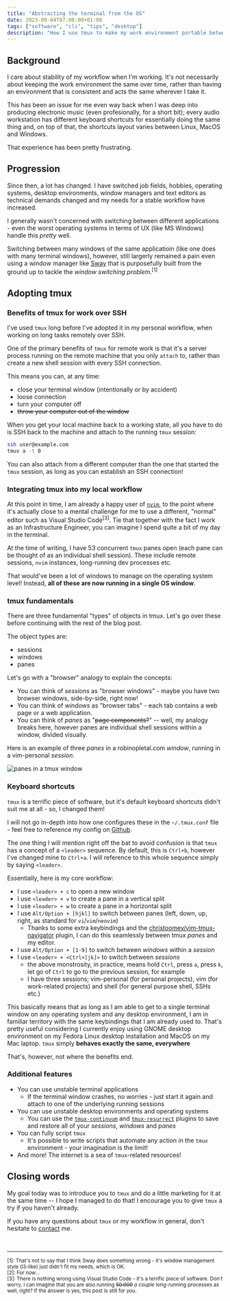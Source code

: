 ```yaml
---
title: "Abstracting the terminal from the OS"
date: 2023-09-04T07:00:00+01:00
tags: ["software", "cli", "tips", "desktop"]
description: "How I use tmux to make my work environment portable between operating systems and desktop environments."
---
```


## Background

I care about stability of my workflow when I'm working. It's not necessarily about keeping the work environment the same
over time, rather than having an environment that is consistent and acts the same wherever I take it.

This has been an issue for me even way back when I was deep into producing electronic music (even profesionally, for a short bit);
every audio workstation has different keyboard shortcuts for essentially doing the same thing and, on top of that,
the shortcuts layout varies between Linux, MacOS and Windows.

That experience has been pretty frustrating.

## Progression

Since then, a lot has changed. I have switched job fields, hobbies, operating systems, desktop environments, window managers
and text editors as technical demands changed and my needs for a stable workflow have increased.

I generally wasn't concerned with switching between different applications - even the
worst operating systems in terms of UX (like MS Windows) handle this _pretty_ well.

Switching between many windows of the same applicatioin (like one does with many terminal windows), however, still largerly remained a pain
even using a window manager like [Sway](https://swaywm.org/) that is purposefully built from the ground up to tackle the
_window switching problem_.<sup>[1]</sup>

## Adopting tmux

### Benefits of tmux for work over SSH

I've used `tmux` long before I've adopted it in my personal workflow, when working on long tasks remotely over SSH.

One of the primary benefits of `tmux` for remote work is that it's a server process running on the remote machine that you only `attach` to,
rather than create a new shell session with every SSH connection.

This means you can, at any time:

- close your terminal window (intentionally or by accident)
- loose connection
- turn your computer off
- ~~throw your computer out of the window~~

When you get your local machine back to a working state, all you have to do is SSH back to the machine and attach to the running `tmux`
session:

```sh
ssh user@example.com
tmux a -t 0
```

You can also attach from a different computer than the one that started the `tmux` session, as long as you can establish an SSH connection!

### Integrating tmux into my local workflow

At this point in time, I am already a happy user of [`nvim`](https://neovim.io/), to the point where it's actually close to a mental challenge for me
to use a different, "normal" editor such as Visual Studio Code<sup>[3]</sup>. Tie that together with the fact I work as an Infrastructure Engineer,
you can imagine I spend quite a bit of my day in the terminal.

At the time of writing, I have 53 concurrent `tmux` panes open (each pane can be thought of as an individual shell session). These include
remote sessions, `nvim` instances, long-running dev processes etc.

That would've been a lot of windows to manage on the operating system level! Instead, **all of these are now running in a single OS window**.

### tmux fundamentals

There are three fundamental "types" of objects in tmux. Let's go over these before continuing with the rest of the blog post.

The object types are:

- sessions
- windows
- panes

Let's go with a "browser" analogy to explain the concepts:

- You can think of _sessions_ as "browser windows" - maybe you have two browser windows, side-by-side, right now!
- You can think of _windows_ as "browser tabs" - each tab contains a web page or a web application.
- You can think of _panes_ as "~~page components?~~" -- well, my analogy breaks here, however panes are individual shell sessions within a window, divided visually.

Here is an example of three _panes_ in a robinopletal.com _window_, running in a vim-personal _session_.

![panes in a tmux window](/images/abstracting-terminal-from-os/panes.png)

### Keyboard shortcuts

`tmux` is a terrific piece of software, but it's default keyboard shortcuts didn't suit me at all - so, I changed them!

I will not go in-depth into how one configures these in the `~/.tmux.conf` file - feel free to reference my config on
[Github](https://github.com/fourstepper/dotfiles/tree/main/.tmux.conf).

The one thing I will mention right off the bat to avoid confusion is that `tmux` has a concept of a `<leader>` sequence.
By default, this is `Ctrl+b`, however I've changed mine to `Ctrl+a`. I will reference to this whole sequence simply by saying `<leader>`.

Essentially, here is my core workflow:

- I use `<leader> + c` to open a new window
- I use `<leader> + v` to create a pane in a vertical split
- I use `<leader> + w` to create a pane in a horizontal split
- I use `Alt/Option + [hjkl]` to switch between panes (left, down, up, right, as standard for `vi`/`vim`/`neovim`)
  - Thanks to some extra keybindings and the [christoomey/vim-tmux-navigator](https://github.com/christoomey/vim-tmux-navigator) plugin,
    I can do this seamlessly between tmux _panes_ and my editor.
- I use `Alt/Option + [1-9]` to switch between _windows_ within a _session_
- I use `<leader> + <Ctrl+[jk]>` to switch between _sessions_
  - the above monstrosity, in practice, means hold `Ctrl`, press `a`, press `k`, let go of `Ctrl` to go to the previous session, for example
  - I have three sessions; vim-personal (for personal projects), vim (for work-related projects) and shell (for general purpose shell, SSHs etc.)

This basically means that as long as I am able to get to a single terminal window on any operating system
and any desktop environment, I am in familiar territory with the same keybindings that I am already used to.
That's pretty useful considering I currently enjoy using GNOME desktop environment on my Fedora Linux desktop
installation and MacOS on my Mac laptop. `tmux` simply **behaves exactly the same, everywhere**

That's, however, not where the benefits end.

### Additional features

- You can use unstable terminal applications
  - If the terminal window crashes, no worries - just start it again and attach to one of the underlying running sessions
- You can use unstable desktop environments and operating systems
  - You can use the [`tmux-continuum`](https://github.com/tmux-plugins/tmux-continuum) and [`tmux-resurrect`](https://github.com/tmux-plugins/tmux-resurrect) plugins
    to save and restore all of your _sessions_, _windows_ and _panes_
- You can fully script `tmux`
  - It's possible to write scripts that automate any action in the `tmux` environment - your imagination is the limit!
- And more! The internet is a sea of `tmux`-related resources!

## Closing words

My goal today was to introduce you to `tmux` and do a little marketing for it at the same time -- I hope I managed to do that! I encourage you
to give `tmux` a try if you haven't already.

If you have any questions about `tmux` or my workflow in general, don't hesitate to [contact](/contact) me.

<br />

---

<sub>
[1]: That's not to say that I think Sway does something wrong - it's window management style (i3-like) just didn't fit my needs, which is OK. <br />
[2]: For now... <br />
[3]: There is nothing wrong using Visual Studio Code - it's a terrific piece of software. Don't worry, I can imagine that you are also running
			<s>50.000</s> <i>a couple</i> long-running processes as well, right? If the answer is yes, this post is still for you.
</sub>
